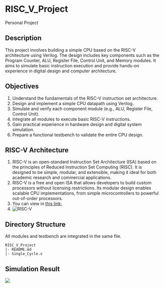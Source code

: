 # RISC_V_Project
Personal Project

## Description
This project involves building a simple CPU based on the RISC-V architecture using Verilog. The design includes key components such as the Program Counter, ALU, Register File, Control Unit, and Memory modules. It aims to simulate basic instruction execution and provide hands-on experience in digital design and computer architecture.

## Objectives
1. Understand the fundamentals of the RISC-V instruction set architecture.
2. Design and implement a simple CPU datapath using Verilog.
3. Simulate and verify each component module (e.g., ALU, Register File, Control Unit).
4. Integrate all modules to execute basic RISC-V instructions.
5. Gain practical experience in hardware design and digital system simulation.
6. Prepare a functional testbench to validate the entire CPU design.

## RISC-V Architecture
1. RISC-V is an open-standard Instruction Set Architecture (ISA) based on the principles of Reduced Instruction Set Computing (RISC). It is designed to be simple, modular, and extensible, making it ideal for both academic research and commercial applications.
2. RISC-V is a free and open ISA that allows developers to build custom processors without licensing restrictions. Its modular design enables scalable CPU implementations, from simple microcontrollers to powerful out-of-order processors.
3. You can view in [this link:](https://sirinsoftware.com/blog/inside-risc-v-microarchitecture)
4. ![RISC-V](https://sirinsoftware.com/wp-content/uploads/2024/03/Scheme-2-1-1.svg)

## Directory Structure
All modules and testbench are integrated in the same file. 
```
RISC_V_Project
|- README.md
|- Single_Cycle.v
```

## Simulation Result
![](![image](https://github.com/user-attachments/assets/5c8d4b31-678a-4789-b76f-7f2bf22b03ee)
)

## 
